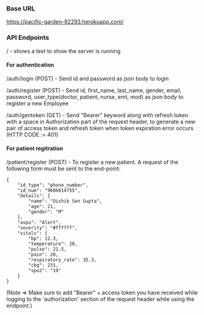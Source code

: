 ### Base URL
https://pacific-garden-92293.herokuapp.com/

### API Endpoints
/ -  shows a text to show the server is running <br />

#### For authentication
/auth/login (POST) - Send id and password as json body to login <br />

/auth/register (POST) - Send id, first_name, last_name, gender, email, password, user_type(doctor, patient, nurse, emt, mod) as json body to register a new Employee <br />

/auth/gentoken (GET) -  Send "Bearer" keyword along with refresh token with a space in Authorization part of the request header, to generate a new pair of access token and refresh token when token expiration error occurs (HTTP CODE := 401)

#### For patient regitration
/patient/register (POST) - To register a new patient. A request of the following form must be sent to the end-point:
```
{
    "id_type": "phone_number",
    "id_num": "9686014755",
    "details": {
        "name": "Oishik Sen Gupta",
        "age": 21,
        "gender": "M"
    },
    "avpu": "Alert",
    "severity": "#ffffff",
    "vitals": {
        "bp": 12.3,
        "temperature": 20,
        "pulse": 21.5,
        "pain": 20,
        "respiratory_rate": 35.3,
        "cbg": 231,
        "spo2": "19"
    }
}
```
(Note => Make sure to add "Bearer" + access token you have received while logging to the 'authorization' section of the request header while using the endpoint.)
